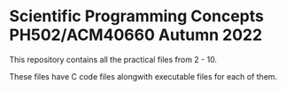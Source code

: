 # Scientific Programming Concepts PH502/ACM40660 Autumn 2022

This repository contains all the practical files from 2 - 10. 

These files have C code files alongwith executable files for each of them. 
